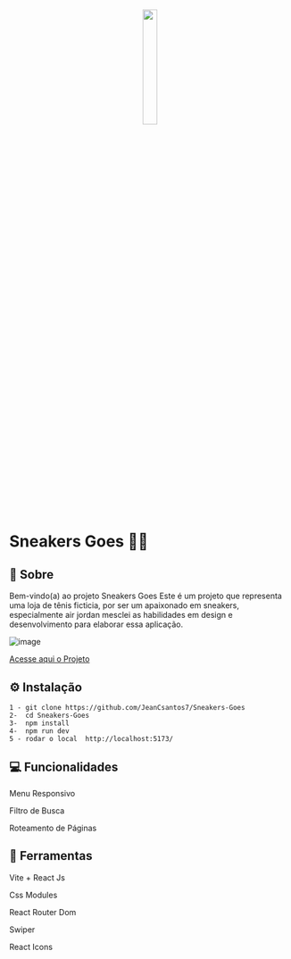 
 <h1 style="text-align: center;">
      <h1 style="text-align: center;">
           <img width= "23%" src="./Logotipo.png" alt="">
    </h1>
    </h1>

<h1> Sneakers Goes 🏀👟</h1>

## 📖 Sobre

 <p >
 Bem-vindo(a) ao projeto Sneakers Goes Este é um projeto que representa uma loja de tênis ficticia, por ser um apaixonado em sneakers, especialmente air jordan mesclei as habilidades em design e desenvolvimento para elaborar essa aplicação.</p>


![image](https://github.com/JeanCsantos7/Sneakers-Goes/assets/126731254/9b14f326-4b89-4f52-8259-710491a62826)

<a href="https://sneakers-goes.vercel.app/">Acesse aqui o Projeto</a>

## ⚙ Instalação

    1 - git clone https://github.com/JeanCsantos7/Sneakers-Goes
    2-  cd Sneakers-Goes
    3-  npm install
    4-  npm run dev
    5 - rodar o local  http://localhost:5173/

## 💻 Funcionalidades

Menu Responsivo

Filtro de Busca

Roteamento de Páginas

## 🔨 Ferramentas

Vite + React Js

Css Modules

React Router Dom

Swiper

React Icons



